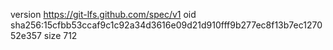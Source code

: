 version https://git-lfs.github.com/spec/v1
oid sha256:15cfbb53ccaf9c1c92a34d3616e09d21d910fff9b277ec8f13b7ec127052e357
size 712
